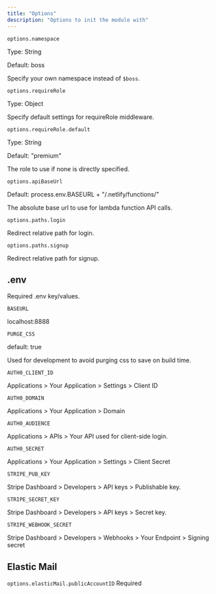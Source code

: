 ```yaml
---
title: "Options"
description: "Options to init the module with"
---
```

`options.namespace`

Type: String

Default: boss

Specify your own namespace instead of `$boss`.


`options.requireRole`

Type: Object

Specify default settings for requireRole middleware.


`options.requireRole.default`

Type: String

Default: "premium"

The role to use if none is directly specified.


`options.apiBaseUrl`

Default: process.env.BASEURL + "/.netlify/functions/"

The absolute base url to use for lambda function API calls.


`options.paths.login`

Redirect relative path for login.


`options.paths.signup`

Redirect relative path for signup.

## .env
Required .env key/values.

`BASEURL`

localhost:8888


`PURGE_CSS`

default: true

Used for development to avoid purging css to save on build time.


`AUTH0_CLIENT_ID`

Applications > Your Application > Settings > Client ID


`AUTH0_DOMAIN`

Applications > Your Application > Domain


`AUTH0_AUDIENCE`

Applications > APIs > Your API used for client-side login. 


`AUTH0_SECRET`

Applications > Your Application > Settings > Client Secret


`STRIPE_PUB_KEY`

Stripe Dashboard > Developers > API keys > Publishable key.


`STRIPE_SECRET_KEY`

Stripe Dashboard > Developers > API keys > Secret key.


`STRIPE_WEBHOOK_SECRET`

Stripe Dashboard > Developers > Webhooks > Your Endpoint > Signing secret


## Elastic Mail
`options.elasticMail.publicAccountID`
Required
